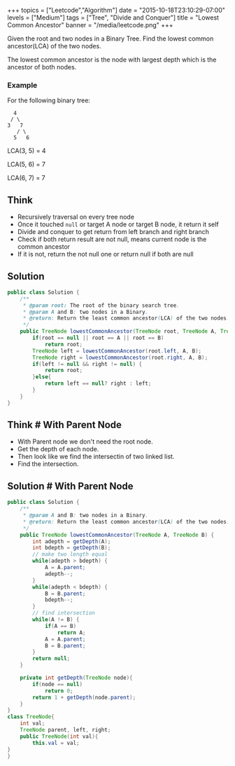 +++
topics = ["Leetcode","Algorithm"]
date = "2015-10-18T23:10:29-07:00"
levels = ["Medium"]
tags = ["Tree", "Divide and Conquer"]
title = "Lowest Common Ancestor"
banner = "/media/leetcode.png"
+++

Given the root and two nodes in a Binary Tree. Find the lowest common ancestor(LCA) of the two nodes.

The lowest common ancestor is the node with largest depth which is the ancestor of both nodes.
<!--more-->

### Example
For the following binary tree:
```
  4
 / \
3   7
   / \
  5   6
```

LCA(3, 5) = 4

LCA(5, 6) = 7

LCA(6, 7) = 7

## Think
- Recursively traversal on every tree node
- Once it touched `null` or target A node or target B node, it return it self
- Divide and conquer to get return from left branch and right branch
- Check if both return result are not null, means current node is the common ancestor
- If it is not, return the not null one or return null if both are null


## Solution
```java
public class Solution {
    /**
     * @param root: The root of the binary search tree.
     * @param A and B: two nodes in a Binary.
     * @return: Return the least common ancestor(LCA) of the two nodes.
     */
    public TreeNode lowestCommonAncestor(TreeNode root, TreeNode A, TreeNode B) {
        if(root == null || root == A || root == B)
            return root;
        TreeNode left = lowestCommonAncestor(root.left, A, B);
        TreeNode right = lowestCommonAncestor(root.right, A, B);
        if(left != null && right != null) {
            return root;
        }else{
            return left == null? right : left;
        }
    }
}
```

## Think # With Parent Node
- With Parent node we don't need the root node.
- Get the depth of each node.
- Then look like we find the intersectin of two linked list.
- Find the intersection.

## Solution # With Parent Node
```java
public class Solution {
    /**
     * @param A and B: two nodes in a Binary.
     * @return: Return the least common ancestor(LCA) of the two nodes.
     */
    public TreeNode lowestCommonAncestor(TreeNode A, TreeNode B) {
        int adepth = getDepth(A);
        int bdepth = getDepth(B);
        // make two length equal
        while(adepth > bdepth) {
            A = A.parent;
            adepth--;
        }
        while(adepth < bdepth) {
            B = B.parent;
            bdepth--;
        }
        // find intersection
        while(A != B) {
            if(A == B)
                return A;
            A = A.parent;
            B = B.parent;
        }
        return null;
    }

    private int getDepth(TreeNode node){
        if(node == null)
            return 0;
        return 1 + getDepth(node.parent);
    }
}
class TreeNode{
    int val;
    TreeNode parent, left, right;
    public TreeNode(int val){
        this.val = val;
}
}
```











